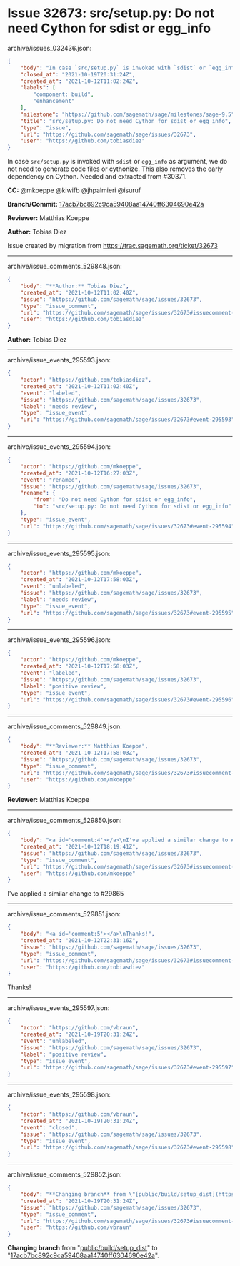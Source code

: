 # Issue 32673: src/setup.py: Do not need Cython for sdist or egg_info

archive/issues_032436.json:
```json
{
    "body": "In case `src/setup.py` is invoked with `sdist` or `egg_info` as argument, we do not need to generate code files or cythonize. This also removes the early dependency on Cython. Needed and extracted from #30371.\n\n**CC:**  @mkoeppe @kiwifb @jhpalmieri @isuruf\n\n**Branch/Commit:** [17acb7bc892c9ca59408aa14740ff6304690e42a](https://github.com/sagemath/sagetrac-mirror/commit/17acb7bc892c9ca59408aa14740ff6304690e42a)\n\n**Reviewer:** Matthias Koeppe\n\n**Author:** Tobias Diez\n\nIssue created by migration from https://trac.sagemath.org/ticket/32673\n\n",
    "closed_at": "2021-10-19T20:31:24Z",
    "created_at": "2021-10-12T11:02:24Z",
    "labels": [
        "component: build",
        "enhancement"
    ],
    "milestone": "https://github.com/sagemath/sage/milestones/sage-9.5",
    "title": "src/setup.py: Do not need Cython for sdist or egg_info",
    "type": "issue",
    "url": "https://github.com/sagemath/sage/issues/32673",
    "user": "https://github.com/tobiasdiez"
}
```
In case `src/setup.py` is invoked with `sdist` or `egg_info` as argument, we do not need to generate code files or cythonize. This also removes the early dependency on Cython. Needed and extracted from #30371.

**CC:**  @mkoeppe @kiwifb @jhpalmieri @isuruf

**Branch/Commit:** [17acb7bc892c9ca59408aa14740ff6304690e42a](https://github.com/sagemath/sagetrac-mirror/commit/17acb7bc892c9ca59408aa14740ff6304690e42a)

**Reviewer:** Matthias Koeppe

**Author:** Tobias Diez

Issue created by migration from https://trac.sagemath.org/ticket/32673





---

archive/issue_comments_529848.json:
```json
{
    "body": "**Author:** Tobias Diez",
    "created_at": "2021-10-12T11:02:40Z",
    "issue": "https://github.com/sagemath/sage/issues/32673",
    "type": "issue_comment",
    "url": "https://github.com/sagemath/sage/issues/32673#issuecomment-529848",
    "user": "https://github.com/tobiasdiez"
}
```

**Author:** Tobias Diez



---

archive/issue_events_295593.json:
```json
{
    "actor": "https://github.com/tobiasdiez",
    "created_at": "2021-10-12T11:02:40Z",
    "event": "labeled",
    "issue": "https://github.com/sagemath/sage/issues/32673",
    "label": "needs review",
    "type": "issue_event",
    "url": "https://github.com/sagemath/sage/issues/32673#event-295593"
}
```



---

archive/issue_events_295594.json:
```json
{
    "actor": "https://github.com/mkoeppe",
    "created_at": "2021-10-12T16:27:03Z",
    "event": "renamed",
    "issue": "https://github.com/sagemath/sage/issues/32673",
    "rename": {
        "from": "Do not need Cython for sdist or egg_info",
        "to": "src/setup.py: Do not need Cython for sdist or egg_info"
    },
    "type": "issue_event",
    "url": "https://github.com/sagemath/sage/issues/32673#event-295594"
}
```



---

archive/issue_events_295595.json:
```json
{
    "actor": "https://github.com/mkoeppe",
    "created_at": "2021-10-12T17:58:03Z",
    "event": "unlabeled",
    "issue": "https://github.com/sagemath/sage/issues/32673",
    "label": "needs review",
    "type": "issue_event",
    "url": "https://github.com/sagemath/sage/issues/32673#event-295595"
}
```



---

archive/issue_events_295596.json:
```json
{
    "actor": "https://github.com/mkoeppe",
    "created_at": "2021-10-12T17:58:03Z",
    "event": "labeled",
    "issue": "https://github.com/sagemath/sage/issues/32673",
    "label": "positive review",
    "type": "issue_event",
    "url": "https://github.com/sagemath/sage/issues/32673#event-295596"
}
```



---

archive/issue_comments_529849.json:
```json
{
    "body": "**Reviewer:** Matthias Koeppe",
    "created_at": "2021-10-12T17:58:03Z",
    "issue": "https://github.com/sagemath/sage/issues/32673",
    "type": "issue_comment",
    "url": "https://github.com/sagemath/sage/issues/32673#issuecomment-529849",
    "user": "https://github.com/mkoeppe"
}
```

**Reviewer:** Matthias Koeppe



---

archive/issue_comments_529850.json:
```json
{
    "body": "<a id='comment:4'></a>\nI've applied a similar change to #29865",
    "created_at": "2021-10-12T18:19:41Z",
    "issue": "https://github.com/sagemath/sage/issues/32673",
    "type": "issue_comment",
    "url": "https://github.com/sagemath/sage/issues/32673#issuecomment-529850",
    "user": "https://github.com/mkoeppe"
}
```

<a id='comment:4'></a>
I've applied a similar change to #29865



---

archive/issue_comments_529851.json:
```json
{
    "body": "<a id='comment:5'></a>\nThanks!",
    "created_at": "2021-10-12T22:31:16Z",
    "issue": "https://github.com/sagemath/sage/issues/32673",
    "type": "issue_comment",
    "url": "https://github.com/sagemath/sage/issues/32673#issuecomment-529851",
    "user": "https://github.com/tobiasdiez"
}
```

<a id='comment:5'></a>
Thanks!



---

archive/issue_events_295597.json:
```json
{
    "actor": "https://github.com/vbraun",
    "created_at": "2021-10-19T20:31:24Z",
    "event": "unlabeled",
    "issue": "https://github.com/sagemath/sage/issues/32673",
    "label": "positive review",
    "type": "issue_event",
    "url": "https://github.com/sagemath/sage/issues/32673#event-295597"
}
```



---

archive/issue_events_295598.json:
```json
{
    "actor": "https://github.com/vbraun",
    "created_at": "2021-10-19T20:31:24Z",
    "event": "closed",
    "issue": "https://github.com/sagemath/sage/issues/32673",
    "type": "issue_event",
    "url": "https://github.com/sagemath/sage/issues/32673#event-295598"
}
```



---

archive/issue_comments_529852.json:
```json
{
    "body": "**Changing branch** from \"[public/build/setup_dist](https://github.com/sagemath/sagetrac-mirror/tree/public/build/setup_dist)\" to \"[17acb7bc892c9ca59408aa14740ff6304690e42a](https://github.com/sagemath/sagetrac-mirror/commit/17acb7bc892c9ca59408aa14740ff6304690e42a)\".",
    "created_at": "2021-10-19T20:31:24Z",
    "issue": "https://github.com/sagemath/sage/issues/32673",
    "type": "issue_comment",
    "url": "https://github.com/sagemath/sage/issues/32673#issuecomment-529852",
    "user": "https://github.com/vbraun"
}
```

**Changing branch** from "[public/build/setup_dist](https://github.com/sagemath/sagetrac-mirror/tree/public/build/setup_dist)" to "[17acb7bc892c9ca59408aa14740ff6304690e42a](https://github.com/sagemath/sagetrac-mirror/commit/17acb7bc892c9ca59408aa14740ff6304690e42a)".
